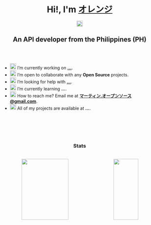 <h1 align="center">Hi!, I'm <a href="http://pupupulp.github.io/">オレンジ</a></h1>

<p align="center">
  <a href="https://github.com/pupupulp" target="blank">
  <img align="center" 
    src="https://cdn.jsdelivr.net/npm/simple-icons@3.12.0/icons/github.svg"
    alt="pupupulp" 
    height="20" width="20"/>
  </a>

</p>

<h2 align="center">An API developer from the Philippines (PH)</h2>

<br>
<br>

- <span><img width="20px" src="https://img.icons8.com/color/48/000000/source-code.png"/> I’m currently working on **[...](#)**.</span>
- <span><img width="20px" src="https://img.icons8.com/color/48/000000/teamwork.png"/> I’m open to collaborate with any **Open Source** projects.</span>
- <span><img width="20px" src="https://img.icons8.com/color/48/000000/connectivity-and-help.png"/> I’m looking for help with **[...](#)**.</span>
- <span><img width="20px" src="https://img.icons8.com/color/48/000000/learning.png"/> I’m currently learning **...**.</span>
- <span><img width="20px" src="https://img.icons8.com/color/48/000000/important-mail.png"/> How to reach me? Email me at **[マーティン.オープンソース@gmail.com](martin.opensource@gmail.com)**.<span>
- <span><img width="20px" src="https://img.icons8.com/color/48/000000/prototype.png"/> All of my projects are available at **...**.<span>

<br>
<br>
  
<div align="center">
<!-- <a href="https://github.com/oren-ji/oren-ji">
  <img src="https://github-readme-stats.vercel.app/api/pin/?username=oren-ji&repo=oren-ji&show_owner=true"/>
</a> -->
</div>

<br>
<br>

<h3 align="center">Stats</h3>

<br>

<div align="center">
<img align="left" height="200px" width="55%" src="https://github-readme-stats.vercel.app/api?username=oren-ji&count_private=true&show_icons=true&include_all_commits=true&custom_title=Github Stats&hide_title=true"/>

<img align="right" height="200px" width="40%" src="https://github-readme-stats.vercel.app/api/top-langs/?username=oren-ji&langs_count=8&layout=compact&hide_title=true"/>
</div>
  
